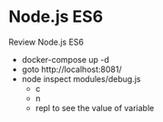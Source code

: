 # Node.js ES6
Review Node.js ES6

* docker-compose up -d
* goto http://localhost:8081/
* node inspect modules/debug.js
    * c
    * n
    * repl  to see the value of variable